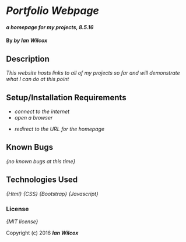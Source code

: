 # _Portfolio Webpage_

#### _a homepage for my projects, 8.5.16_

#### By _**by Ian Wilcox**_

## Description

_This website hosts links to all of my projects so far and will demonstrate what I can do at this point_

## Setup/Installation Requirements

* _connect to the internet_
* _open a browser_
<!-- link to site on GitHub Pages????? -->
* _redirect to the URL for the homepage_

## Known Bugs

_{no known bugs at this time}_

## Technologies Used

_{Html}_
_{CSS}_
_{Bootstrap}_
_{Javascript}_

### License

*{MIT license}*

Copyright (c) 2016 **_Ian Wilcox_**
